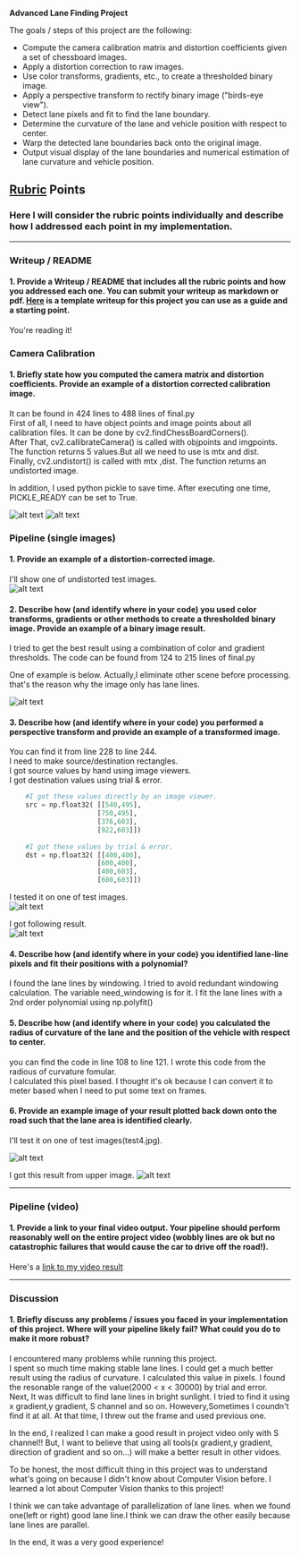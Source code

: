 **Advanced Lane Finding Project**

The goals / steps of this project are the following:

* Compute the camera calibration matrix and distortion coefficients given a set of chessboard images.
* Apply a distortion correction to raw images.
* Use color transforms, gradients, etc., to create a thresholded binary image.
* Apply a perspective transform to rectify binary image ("birds-eye view").
* Detect lane pixels and fit to find the lane boundary.
* Determine the curvature of the lane and vehicle position with respect to center.
* Warp the detected lane boundaries back onto the original image.
* Output visual display of the lane boundaries and numerical estimation of lane curvature and vehicle position.

[//]: # (Image References)

[image1]: ./writeup_calibration1_undist_before.jpg "original"
[image1_1]: ./writeup_calibration1_undist_after.jpg "Undistorted"

[image2]: ./writeup_undistorted_test_image.jpg   "undistorted test image"
[image3]: ./writeup_combined_binary.jpg         "Binary Example"
[image4]: ./writeup_perspected_transform_before.jpg "perspective transform before"
[image4_1]: ./writeup_perspected_transform_after.jpg "perspective transform after"
[image5]: ./test_images/test4.jpg                   "original"
[image5_1]: ./test_images_output/test4.jpg           "output"
[video1]: ./project_video_output.mp4 "Video"

## [Rubric](https://review.udacity.com/#!/rubrics/571/view) Points

### Here I will consider the rubric points individually and describe how I addressed each point in my implementation.  

---

### Writeup / README

#### 1. Provide a Writeup / README that includes all the rubric points and how you addressed each one.  You can submit your writeup as markdown or pdf.  [Here](https://github.com/udacity/CarND-Advanced-Lane-Lines/blob/master/writeup_template.md) is a template writeup for this project you can use as a guide and a starting point.  

You're reading it!

### Camera Calibration

#### 1. Briefly state how you computed the camera matrix and distortion coefficients. Provide an example of a distortion corrected calibration image.

It can be found in 424 lines to 488 lines of final.py   
First of all, I need to have object points and image points about all calibration files. It can be done by cv2.findChessBoardCorners().    
After That,  cv2.callibrateCamera() is called with objpoints and imgpoints.  The function returns 5 values.But all we need to use is mtx and dist.    
Finally, cv2.undistort() is called with mtx ,dist. The function returns an undistorted image.    

In addition, I used python pickle  to save time. After executing one time, PICKLE_READY can be set to True.


![alt text][image1]
![alt text][image1_1]

### Pipeline (single images)

#### 1. Provide an example of a distortion-corrected image.

I'll show one of undistorted test images.              
![alt text][image2]

#### 2. Describe how (and identify where in your code) you used color transforms, gradients or other methods to create a thresholded binary image.  Provide an example of a binary image result.

I tried to get the best result using a combination of color and gradient thresholds.  The code can be found from 124 to 215 lines of final.py     

One of example is below. Actually,I eliminate other scene before processing. that's the reason why the image only has lane lines.    


![alt text][image3]

#### 3. Describe how (and identify where in your code) you performed a perspective transform and provide an example of a transformed image.

You can find it from line 228 to line 244.     
I need to make source/destination rectangles.    
I got source values by hand using image viewers.   
I got destination values using trial & error.  


```python
    #I got these values directly by an image viewer.
    src = np.float32( [[540,495],
                      [750,495],
                      [376,603],
                      [922,603]])
    
    #I got these values by trial & error.
    dst = np.float32( [[400,400],
                      [600,400],
                      [400,603],
                      [600,603]])
```


I tested it on one of test images.     
![alt text][image4]

I got following result.     
![alt text][image4_1]

#### 4. Describe how (and identify where in your code) you identified lane-line pixels and fit their positions with a polynomial?

I found the lane lines by windowing. I tried to avoid redundant windowing calculation. The variable need_windowing is for it.
I fit the lane lines with a 2nd order polynomial using np.polyfit()


#### 5. Describe how (and identify where in your code) you calculated the radius of curvature of the lane and the position of the vehicle with respect to center.

you can find the code  in line 108 to line 121. I wrote this code from the radious of curvature fomular.   
I calculated this pixel based. I thought it's ok because I can convert it to meter based when I need to put some text on frames.    

#### 6. Provide an example image of your result plotted back down onto the road such that the lane area is identified clearly.
I'll test it on one of test images(test4.jpg).

![alt text][image5]


I got this result from upper image.
![alt text][image5_1]

---

### Pipeline (video)

#### 1. Provide a link to your final video output.  Your pipeline should perform reasonably well on the entire project video (wobbly lines are ok but no catastrophic failures that would cause the car to drive off the road!).

Here's a [link to my video result](./project_video_output.mp4)

---

### Discussion

#### 1. Briefly discuss any problems / issues you faced in your implementation of this project.  Where will your pipeline likely fail?  What could you do to make it more robust?

I encountered many problems while running this project.    
I spent so much time making stable lane lines. I could get a much better result using the radius of curvature. I calculated this value in pixels. I found the resonable range of the value(2000 < x < 30000) by trial and error.   
Next, It was difficult to find lane lines in bright sunlight. I tried to find it using x gradient,y gradient, S channel and so on. Howevery,Sometimes I coundn't find it at all. At that time, I threw out the frame and used previous one.   

In the end, I realized I can make a good result in project video only with S channel!! But, I want to believe that using all tools(x gradient,y gradient, direction of gradient and so on...) will make a better result in other vidoes.   

To be honest, the most difficult thing in this project was to understand what's going on because I didn't know about Computer Vision before. I learned a lot about Computer Vision thanks to this project!

I think we can take advantage of parallelization of lane lines.
when we found one(left or right) good lane line.I think we can draw the other easily because lane lines are parallel.

In the end, it was a very good experience!







